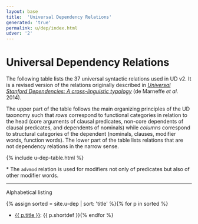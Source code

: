 ```yaml
---
layout: base
title:  'Universal Dependency Relations'
generated: 'true'
permalink: u/dep/index.html
udver: '2'
---
```


# Universal Dependency Relations

The following table lists the 37 universal syntactic relations used in UD v2. It is a revised version of the relations 
originally described in [*Universal Stanford Dependencies: A cross-linguistic typology*](http://nlp.stanford.edu/pubs/USD_LREC14_paper_camera_ready.pdf) (de Marneffe *et al.* 2014). 

The upper part of the table follows the main organizing principles of the UD taxonomy such that _rows_ correspond to functional categories in relation to the head (core arguments of clausal predicates, non-core dependents of clausal predicates, and dependents of nominals) while _columns_ correspond to structural categories of the dependent
(nominals, clauses, modifier words, function words).
The lower part of the table lists relations that are not dependency relations in the narrow sense.

<!-- 
* Relations used to analyze coordination
* Relations used to analyze multiword expressions (MWE)
* Loose joining relations
* Special relations for ellipsis, disfluencies, and orthographic errors
* Special relations for clausal heads, punctuation and other relations
-->

{% include u-dep-table.html %}

\* The `advmod` relation is used for modifiers not only of predicates but also of other modifier words.

----------

Alphabetical listing

{% assign sorted = site.u-dep | sort: 'title' %}{% for p in sorted %}
* [{{ p.title }}](): {{ p.shortdef }}{% endfor %}
